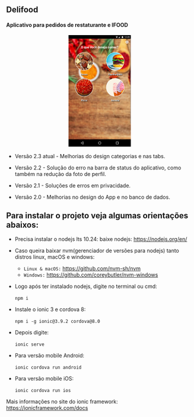 ## Delifood
#### Aplicativo para pedidos de restaturante e IFOOD
<div align='center'>
  <div>
    <img height='300px' width='auto' src='Delifood.Ionic/src/assets/imagens/Categoria.png'/>
  </div>
</div>

- Versão 2.3 atual - Melhorias do design categorias e nas tabs.

- Versão 2.2 - Solução do erro na barra de status do    aplicativo, como também na redução da foto de perfil.

- Versão 2.1 - Soluções de erros em privacidade.

- Versão 2.0 - Melhorias no design do App e no banco de dados.

## Para instalar o projeto veja algumas orientações abaixos:

 - Precisa instalar o nodejs lts 10.24:
    baixe nodejs: https://nodejs.org/en/
 - Caso queira baixar nvm(gerenciador de versões para nodejs) tanto distros linux, macOS e windows: 
    - `Linux & macOS:` https://github.com/nvm-sh/nvm    
    - `Windows:` https://github.com/coreybutler/nvm-windows    

 - Logo após ter instalado nodejs, digite no terminal ou cmd:
    
    ``npm i`` 

 - Instale o ionic 3 e cordova 8:
 
   `npm i -g ionic@3.9.2 cordova@8.0`   
    
 - Depois digite: 
   
   ``ionic serve``

 - Para versão mobile Android: 
    
    ``ionic cordova run android`` 
    
 - Para versão mobile iOS:   
 
    ``ionic cordova run ios``

Mais informações no site do ionic framework: 
    https://ionicframework.com/docs
    